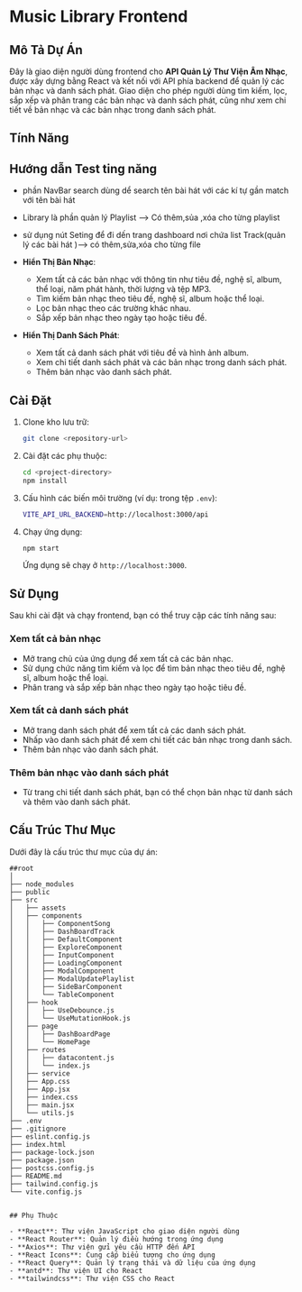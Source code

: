 

# Music Library Frontend

## Mô Tả Dự Án

Đây là giao diện người dùng frontend cho **API Quản Lý Thư Viện Âm Nhạc**, được xây dựng bằng React và kết nối với API phía backend để quản lý các bản nhạc và danh sách phát. Giao diện cho phép người dùng tìm kiếm, lọc, sắp xếp và phân trang các bản nhạc và danh sách phát, cũng như xem chi tiết về bản nhạc và các bản nhạc trong danh sách phát.

## Tính Năng
## Hướng dẫn Test ting năng
- phần NavBar search dùng dể search tên bài hát với các kí tự gần match với tên bài hát
- Library là phần quản lý Playlist --> Có thêm,sủa ,xóa cho từng playlist
- sử dụng nút Seting để đi dến trang dashboard nơi chứa list Track(quản lý các bài hát )--> có thêm,sửa,xóa cho từng file 

- **Hiển Thị Bản Nhạc**:

  - Xem tất cả các bản nhạc với thông tin như tiêu đề, nghệ sĩ, album, thể loại, năm phát hành, thời lượng và tệp MP3.
  - Tìm kiếm bản nhạc theo tiêu đề, nghệ sĩ, album hoặc thể loại.
  - Lọc bản nhạc theo các trường khác nhau.
  - Sắp xếp bản nhạc theo ngày tạo hoặc tiêu đề.

- **Hiển Thị Danh Sách Phát**:

  - Xem tất cả danh sách phát với tiêu đề và hình ảnh album.
  - Xem chi tiết danh sách phát và các bản nhạc trong danh sách phát.
  - Thêm bản nhạc vào danh sách phát.


## Cài Đặt

1. Clone kho lưu trữ:

   ```bash
   git clone <repository-url>
   ```

2. Cài đặt các phụ thuộc:

   ```bash
   cd <project-directory>
   npm install
   ```

3. Cấu hình các biến môi trường (ví dụ: trong tệp `.env`):

   ```bash
   VITE_API_URL_BACKEND=http://localhost:3000/api
   ```

4. Chạy ứng dụng:

   ```bash
   npm start
   ```

   Ứng dụng sẽ chạy ở `http://localhost:3000`.

## Sử Dụng

Sau khi cài đặt và chạy frontend, bạn có thể truy cập các tính năng sau:

### Xem tất cả bản nhạc

- Mở trang chủ của ứng dụng để xem tất cả các bản nhạc.
- Sử dụng chức năng tìm kiếm và lọc để tìm bản nhạc theo tiêu đề, nghệ sĩ, album hoặc thể loại.
- Phân trang và sắp xếp bản nhạc theo ngày tạo hoặc tiêu đề.

### Xem tất cả danh sách phát

- Mở trang danh sách phát để xem tất cả các danh sách phát.
- Nhấp vào danh sách phát để xem chi tiết các bản nhạc trong danh sách.
- Thêm bản nhạc vào danh sách phát.

### Thêm bản nhạc vào danh sách phát

- Từ trang chi tiết danh sách phát, bạn có thể chọn bản nhạc từ danh sách và thêm vào danh sách phát.

## Cấu Trúc Thư Mục

Dưới đây là cấu trúc thư mục của dự án:

```
##root
│
├── node_modules
├── public
├── src
│   ├── assets
│   ├── components
│   │   ├── ComponentSong
│   │   ├── DashBoardTrack
│   │   ├── DefaultComponent
│   │   ├── ExploreComponent
│   │   ├── InputComponent
│   │   ├── LoadingComponent
│   │   ├── ModalComponent
│   │   ├── ModalUpdatePlaylist
│   │   ├── SideBarComponent
│   │   └── TableComponent
│   ├── hook
│   │   ├── UseDebounce.js
│   │   └── UseMutationHook.js
│   ├── page
│   │   ├── DashBoardPage
│   │   └── HomePage
│   ├── routes
│   │   ├── datacontent.js
│   │   └── index.js
│   ├── service
│   ├── App.css
│   ├── App.jsx
│   ├── index.css
│   ├── main.jsx
│   └── utils.js
├── .env
├── .gitignore
├── eslint.config.js
├── index.html
├── package-lock.json
├── package.json
├── postcss.config.js
├── README.md
├── tailwind.config.js
└── vite.config.js


## Phụ Thuộc

- **React**: Thư viện JavaScript cho giao diện người dùng
- **React Router**: Quản lý điều hướng trong ứng dụng
- **Axios**: Thư viện gửi yêu cầu HTTP đến API
- **React Icons**: Cung cấp biểu tượng cho ứng dụng
- **React Query**: Quản lý trạng thái và dữ liệu của ứng dụng
- **antd**: Thư viện UI cho React
- **tailwindcss**: Thư viện CSS cho React
